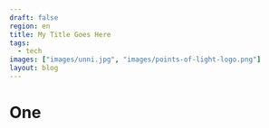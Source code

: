 ```yaml
---
draft: false
region: en
title: My Title Goes Here
tags:
  - tech
images: ["images/unni.jpg", "images/points-of-light-logo.png"]
layout: blog
---
```


# One
